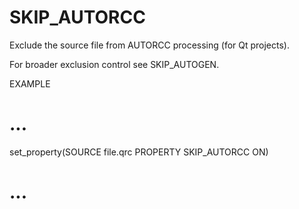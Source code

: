   

# SKIP_AUTORCC  
Exclude the source file from AUTORCC processing (for Qt projects).  

For broader exclusion control see SKIP_AUTOGEN.  


EXAMPLE
# ...
set_property(SOURCE file.qrc PROPERTY SKIP_AUTORCC ON)
# ...


  

